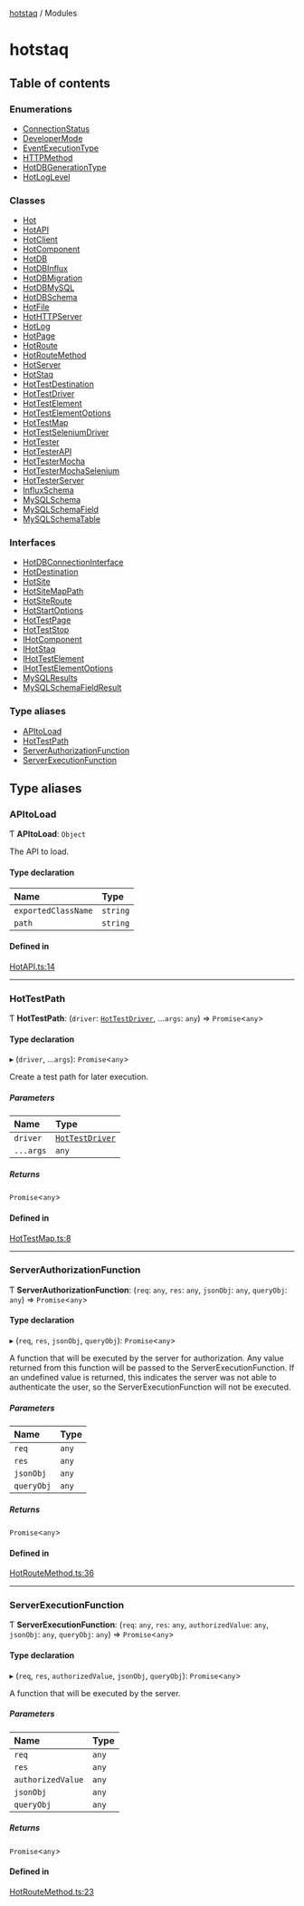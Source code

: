 [hotstaq](README.md) / Modules

# hotstaq

## Table of contents

### Enumerations

- [ConnectionStatus](enums/ConnectionStatus.md)
- [DeveloperMode](enums/DeveloperMode.md)
- [EventExecutionType](enums/EventExecutionType.md)
- [HTTPMethod](enums/HTTPMethod.md)
- [HotDBGenerationType](enums/HotDBGenerationType.md)
- [HotLogLevel](enums/HotLogLevel.md)

### Classes

- [Hot](classes/Hot.md)
- [HotAPI](classes/HotAPI.md)
- [HotClient](classes/HotClient.md)
- [HotComponent](classes/HotComponent.md)
- [HotDB](classes/HotDB.md)
- [HotDBInflux](classes/HotDBInflux.md)
- [HotDBMigration](classes/HotDBMigration.md)
- [HotDBMySQL](classes/HotDBMySQL.md)
- [HotDBSchema](classes/HotDBSchema.md)
- [HotFile](classes/HotFile.md)
- [HotHTTPServer](classes/HotHTTPServer.md)
- [HotLog](classes/HotLog.md)
- [HotPage](classes/HotPage.md)
- [HotRoute](classes/HotRoute.md)
- [HotRouteMethod](classes/HotRouteMethod.md)
- [HotServer](classes/HotServer.md)
- [HotStaq](classes/HotStaq.md)
- [HotTestDestination](classes/HotTestDestination.md)
- [HotTestDriver](classes/HotTestDriver.md)
- [HotTestElement](classes/HotTestElement.md)
- [HotTestElementOptions](classes/HotTestElementOptions.md)
- [HotTestMap](classes/HotTestMap.md)
- [HotTestSeleniumDriver](classes/HotTestSeleniumDriver.md)
- [HotTester](classes/HotTester.md)
- [HotTesterAPI](classes/HotTesterAPI.md)
- [HotTesterMocha](classes/HotTesterMocha.md)
- [HotTesterMochaSelenium](classes/HotTesterMochaSelenium.md)
- [HotTesterServer](classes/HotTesterServer.md)
- [InfluxSchema](classes/InfluxSchema.md)
- [MySQLSchema](classes/MySQLSchema.md)
- [MySQLSchemaField](classes/MySQLSchemaField.md)
- [MySQLSchemaTable](classes/MySQLSchemaTable.md)

### Interfaces

- [HotDBConnectionInterface](interfaces/HotDBConnectionInterface.md)
- [HotDestination](interfaces/HotDestination.md)
- [HotSite](interfaces/HotSite.md)
- [HotSiteMapPath](interfaces/HotSiteMapPath.md)
- [HotSiteRoute](interfaces/HotSiteRoute.md)
- [HotStartOptions](interfaces/HotStartOptions.md)
- [HotTestPage](interfaces/HotTestPage.md)
- [HotTestStop](interfaces/HotTestStop.md)
- [IHotComponent](interfaces/IHotComponent.md)
- [IHotStaq](interfaces/IHotStaq.md)
- [IHotTestElement](interfaces/IHotTestElement.md)
- [IHotTestElementOptions](interfaces/IHotTestElementOptions.md)
- [MySQLResults](interfaces/MySQLResults.md)
- [MySQLSchemaFieldResult](interfaces/MySQLSchemaFieldResult.md)

### Type aliases

- [APItoLoad](modules.md#apitoload)
- [HotTestPath](modules.md#hottestpath)
- [ServerAuthorizationFunction](modules.md#serverauthorizationfunction)
- [ServerExecutionFunction](modules.md#serverexecutionfunction)

## Type aliases

### APItoLoad

Ƭ **APItoLoad**: `Object`

The API to load.

#### Type declaration

| Name | Type |
| :------ | :------ |
| `exportedClassName` | `string` |
| `path` | `string` |

#### Defined in

[HotAPI.ts:14](https://github.com/OurFreeLight/HotStaq/blob/b031357/src/HotAPI.ts#L14)

___

### HotTestPath

Ƭ **HotTestPath**: (`driver`: [`HotTestDriver`](classes/HotTestDriver.md), ...`args`: `any`) => `Promise`<`any`\>

#### Type declaration

▸ (`driver`, ...`args`): `Promise`<`any`\>

Create a test path for later execution.

##### Parameters

| Name | Type |
| :------ | :------ |
| `driver` | [`HotTestDriver`](classes/HotTestDriver.md) |
| `...args` | `any` |

##### Returns

`Promise`<`any`\>

#### Defined in

[HotTestMap.ts:8](https://github.com/OurFreeLight/HotStaq/blob/b031357/src/HotTestMap.ts#L8)

___

### ServerAuthorizationFunction

Ƭ **ServerAuthorizationFunction**: (`req`: `any`, `res`: `any`, `jsonObj`: `any`, `queryObj`: `any`) => `Promise`<`any`\>

#### Type declaration

▸ (`req`, `res`, `jsonObj`, `queryObj`): `Promise`<`any`\>

A function that will be executed by the server for authorization. Any value
returned from this function will be passed to the ServerExecutionFunction.
If an undefined value is returned, this indicates the server was not able
to authenticate the user, so the ServerExecutionFunction will not be
executed.

##### Parameters

| Name | Type |
| :------ | :------ |
| `req` | `any` |
| `res` | `any` |
| `jsonObj` | `any` |
| `queryObj` | `any` |

##### Returns

`Promise`<`any`\>

#### Defined in

[HotRouteMethod.ts:36](https://github.com/OurFreeLight/HotStaq/blob/b031357/src/HotRouteMethod.ts#L36)

___

### ServerExecutionFunction

Ƭ **ServerExecutionFunction**: (`req`: `any`, `res`: `any`, `authorizedValue`: `any`, `jsonObj`: `any`, `queryObj`: `any`) => `Promise`<`any`\>

#### Type declaration

▸ (`req`, `res`, `authorizedValue`, `jsonObj`, `queryObj`): `Promise`<`any`\>

A function that will be executed by the server.

##### Parameters

| Name | Type |
| :------ | :------ |
| `req` | `any` |
| `res` | `any` |
| `authorizedValue` | `any` |
| `jsonObj` | `any` |
| `queryObj` | `any` |

##### Returns

`Promise`<`any`\>

#### Defined in

[HotRouteMethod.ts:23](https://github.com/OurFreeLight/HotStaq/blob/b031357/src/HotRouteMethod.ts#L23)
